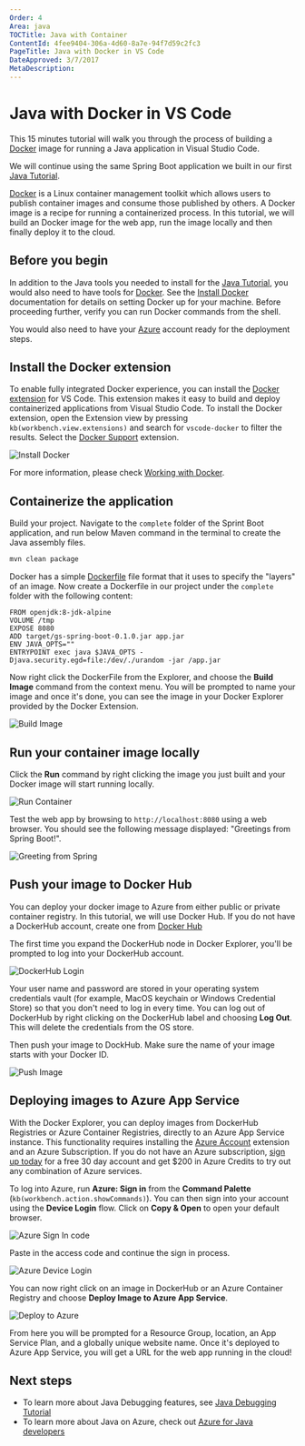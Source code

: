 ```yaml
---
Order: 4
Area: java
TOCTitle: Java with Container
ContentId: 4fee9404-306a-4d60-8a7e-94f7d59c2fc3
PageTitle: Java with Docker in VS Code
DateApproved: 3/7/2017
MetaDescription:
---
```

# Java with Docker in VS Code

This 15 minutes tutorial will walk you through the process of building a [Docker](https://docker.com/) image for running a Java application in Visual Studio Code.

We will continue using the same Spring Boot application we built in our first [Java Tutorial](/docs/java/java-tutorial.md).

[Docker](https://docker.com/) is a Linux container management toolkit which allows users to publish container images and consume those published by others. A Docker image is a recipe for running a containerized process. In this tutorial, we will build an Docker image for the web app, run the image locally and then finally deploy it to the cloud.

## Before you begin

In addition to the Java tools you needed to install for the [Java Tutorial](/docs/java/java-tutorial.md), you would also need to have tools for [Docker](https://docker.com/). See the [Install Docker](https://docs.docker.com/installation/#installation) documentation for details on setting Docker up for your machine. Before proceeding further, verify you can run Docker commands from the shell.

You would also need to have your [Azure](http://www.azure.com) account ready for the deployment steps.

## Install the Docker extension

To enable fully integrated Docker experience, you can install the [Docker extension](https://github.com/Microsoft/vscode-docker) for VS Code. This extension makes it easy to build and deploy containerized applications from Visual Studio Code. To install the Docker extension, open the Extension view by pressing `kb(workbench.view.extensions)` and search for `vscode-docker` to filter the results. Select the [Docker Support](https://marketplace.visualstudio.com/items?itemName=PeterJausovec.vscode-docker) extension.

![Install Docker](images/java-container/install-docker.png)

For more information, please check [Working with Docker](/docs/language/dockerfile.md).

## Containerize the application

Build your project. Navigate to the `complete` folder of the Sprint Boot application, and run below Maven command in the terminal to create the Java assembly files.

```bash
mvn clean package
```

Docker has a simple [Dockerfile](https://docs.docker.com/reference/builder/) file format that it uses to specify the "layers" of an image. Now create a Dockerfile in our project under the `complete` folder with the following content:

```docker
FROM openjdk:8-jdk-alpine
VOLUME /tmp
EXPOSE 8080
ADD target/gs-spring-boot-0.1.0.jar app.jar
ENV JAVA_OPTS=""
ENTRYPOINT exec java $JAVA_OPTS -Djava.security.egd=file:/dev/./urandom -jar /app.jar
```

Now right click the DockerFile from the Explorer, and choose the **Build Image** command from the context menu. You will be prompted to name your image and once it's done, you can see the image in your Docker Explorer provided by the Docker Extension.

![Build Image](images/java-container/build-image.png)

## Run your container image locally

Click the **Run** command by right clicking the image you just built and your Docker image will start running locally.

![Run Container](images/java-container/docker-run.png)

Test the web app by browsing to `http://localhost:8080` using a web browser. You should see the following message displayed: "Greetings from Spring Boot!".

![Greeting from Spring](images/java-tutorial/greeting-from-spring.png)

## Push your image to Docker Hub

You can deploy your docker image to Azure from either public or private container registry. In this tutorial, we will use Docker Hub. If you do not have a DockerHub account, create one from [Docker Hub](https://hub.docker.com/)

The first time you expand the DockerHub node in Docker Explorer, you'll be prompted to log into your DockerHub account.

![DockerHub Login](images/java-container/docker-hub-login.gif)

Your user name and password are stored in your operating system credentials vault (for example, MacOS keychain or Windows Credential Store) so that you don't need to log in every time. You can log out of DockerHub by right clicking on the DockerHub label and choosing **Log Out**. This will delete the credentials from the OS store.

Then push your image to DockHub. Make sure the name of your image starts with your Docker ID.

![Push Image](images/java-container/docker-push.png)

## Deploying images to Azure App Service

With the Docker Explorer, you can deploy images from DockerHub Registries or Azure Container Registries, directly to an Azure App Service instance. This functionality requires installing the [Azure Account](https://marketplace.visualstudio.com/items?itemName=ms-vscode.azure-account) extension and an Azure Subscription. If you do not have an Azure subscription, [sign up today](https://azure.microsoft.com//free/?b=16.48) for a free 30 day account and get $200 in Azure Credits to try out any combination of Azure services.

To log into Azure, run **Azure: Sign in** from the **Command Palette** (`kb(workbench.action.showCommands)`). You can then sign into your account using the **Device Login** flow. Click on **Copy & Open** to open your default browser.

![Azure Sign In code](images/java-container/device-login.png)

Paste in the access code and continue the sign in process.

![Azure Device Login](images/java-container/device-login2.png)

You can now right click on an image in DockerHub or an Azure Container Registry and choose **Deploy Image to Azure App Service**.

![Deploy to Azure](images/java-container/deploy-to-azure.png)

From here you will be prompted for a Resource Group, location, an App Service Plan, and a globally unique website name. Once it's deployed to Azure App Service, you will get a URL for the web app running in the cloud!

## Next steps

* To learn more about Java Debugging features, see [Java Debugging Tutorial](/docs/java/java-debugging.md)
* To learn more about Java on Azure, check out [Azure for Java developers](https://docs.microsoft.com//java/azure/)
